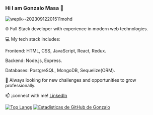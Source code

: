 ### Hi I am Gonzalo Masa 👋


![wepik--20230912201511mohd](https://github.com/gonzalo00913/gonzalo00913/assets/107151549/de7640aa-05d1-43b8-a432-c844a6fc1a2d)


🌐 Full Stack developer with experience in modern web technologies.

💻 My tech stack includes:

Frontend: HTML, CSS, JavaScript, React, Redux.

Backend: Node.js, Express.

Databases: PostgreSQL, MongoDB, Sequelize(ORM).

🚀 Always looking for new challenges and opportunities to grow professionally.

📫 ¡connect with me! [LinkedIn](https://www.linkedin.com/in/gonzalo-masa/)


[![Top Langs](https://github-readme-stats.vercel.app/api/top-langs/?username=gonzalo00913&layout=donut)](https://github.com/gonzalo00913/github-readme-stats)
[![Estadísticas de GitHub de Gonzalo](https://github-readme-stats.vercel.app/api?username=gonzalo00913&show_icons=true&theme=dark#gh-dark-mode-only)](https://github.com/anuraghazra/github-readme-stats#gh-dark-mode-only)


<!--
**gonzalo00913/gonzalo00913** is a ✨ _special_ ✨ repository because its `README.md` (this file) appears on your GitHub profile.

Here are some ideas to get you started:

- 🔭 I’m currently working on ...
- 🌱 I’m currently learning ...
- 👯 I’m looking to collaborate on ...
- 🤔 I’m looking for help with ...
- 💬 Ask me about ...
- 📫 How to reach me: ...
- 😄 Pronouns: ...
- ⚡ Fun fact: ...
-->
